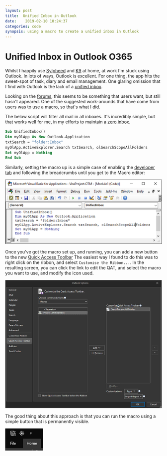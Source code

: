 ```yaml
---
layout: post
title:  Unified Inbox in Outlook
date:    2019-02-10 10:24:37 
categories: code
synopsis: using a macro to create a unified inbox in Outlook
---
```

# Unified Inbox in Outlook O365

Whilst I happily use [Sylpheed](https://sylpheed.sraoss.jp/en/) and [K9](https://k9mail.github.io/) at home, at work I'm stuck using Outlook. In lots of ways, Outlook is excellent.  For one thing, the app hits the sweet-spot of task, diary and email management.  One glaring omission that I find with Outlook is the lack of a [unified inbox](https://smallbusiness.chron.com/unified-email-mean-36970.html).

Looking on the [forums](https://answers.microsoft.com/en-us/search/search?SearchTerm=unified+inbox&IsSuggestedTerm=false&tab=&isFilterExpanded=false&searchFormBtn=&CurrentScope.ForumName=&CurrentScope.Filter=&ContentTypeScope=#////1), this seems to be something that users want, but still hasn't appeared.  One of the suggested work-arounds that have come from users was to use a macro, so that's what I did.

The below script will filter all mail in all inboxes.  It's incredibly simple, but that works well for me, in my efforts to maintain a [zero inbox](https://www.fastcompany.com/40507663/the-7-step-guide-to-achieving-inbox-zero-and-staying-there-in-2018).  

```vb
Sub UnifiedInbox()
Dim myOlApp As New Outlook.Application
txtSearch = "folder:Inbox"
myOlApp.ActiveExplorer.Search txtSearch, olSearchScopeAllFolders
Set myOlApp = Nothing
End Sub
```

Similarly, setting the macro up is a simple case of enabling the [developer tab](https://www.easytweaks.com/add-macros-outlook-2016/) and following the breadcrumbs until you get to the Macro editor:

![image of Macro editor](/images/unifiedInbox_2.PNG)

Once you've got the macro set up, and running, you can add a new button to the new [Quick Access Toolbar](https://support.microsoft.com/en-gb/office/customize-the-quick-access-toolbar-43fff1c9-ebc4-4963-bdbd-c2b6b0739e52?ui=en-us&rs=en-gb&ad=gb) The easiest way I found to do this was to right click on the ribbon, and select `Customise the Ribbon...`.  In the resulting screen, you can click the link to edit the QAT, and select the macro you want to use, and modify the icon used.

![dialogue box](/images/unifiedInbox_3.PNG)

The good thing about this approach is that you can run the macro using a simple button that is permanently visible.

![Visible in the quick access toolbar](/images/unifiedInbox_4.PNG)
